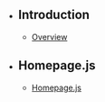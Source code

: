 -   ## Introduction
    -   [Overview](/{{route}}/{{version}}/overview)
-   ## Homepage.js
    -   [Homepage.js](/{{route}}/{{version}}/homepagejs)
